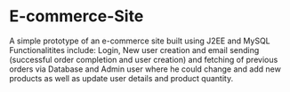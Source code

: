 # E-commerce-Site
A simple prototype of an e-commerce site built using J2EE and MySQL
Functionalitites include: Login, New user creation and email sending (successful order completion and user creation) and fetching of previous orders via Database and Admin user where he could change and add new products as well as update user details and product quantity.

